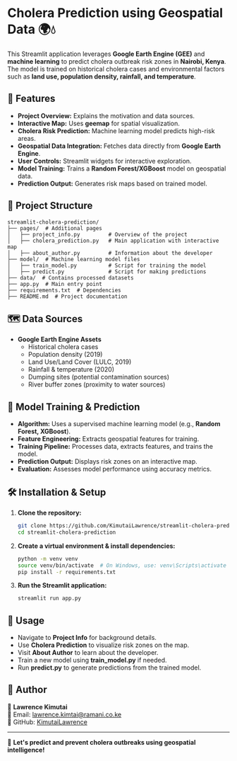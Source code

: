 # Cholera Prediction using Geospatial Data 🌍💧

This Streamlit application leverages **Google Earth Engine (GEE)** and **machine learning** to predict cholera outbreak risk zones in **Nairobi, Kenya**. The model is trained on historical cholera cases and environmental factors such as **land use, population density, rainfall, and temperature**.

## 🌟 Features

- **Project Overview:** Explains the motivation and data sources.
- **Interactive Map:** Uses **geemap** for spatial visualization.
- **Cholera Risk Prediction:** Machine learning model predicts high-risk areas.
- **Geospatial Data Integration:** Fetches data directly from **Google Earth Engine**.
- **User Controls:** Streamlit widgets for interactive exploration.
- **Model Training:** Trains a **Random Forest/XGBoost** model on geospatial data.
- **Prediction Output:** Generates risk maps based on trained model.

## 📂 Project Structure

```
streamlit-cholera-prediction/
├── pages/  # Additional pages
│   ├── project_info.py         # Overview of the project
│   ├── cholera_prediction.py   # Main application with interactive map
│   ├── about_author.py         # Information about the developer
├── model/  # Machine learning model files
│   ├── train_model.py          # Script for training the model
│   ├── predict.py              # Script for making predictions
├── data/  # Contains processed datasets
├── app.py  # Main entry point
├── requirements.txt  # Dependencies
├── README.md  # Project documentation
```

## 🗺️ Data Sources

- **Google Earth Engine Assets**
  - Historical cholera cases
  - Population density (2019)
  - Land Use/Land Cover (LULC, 2019)
  - Rainfall & temperature (2020)
  - Dumping sites (potential contamination sources)
  - River buffer zones (proximity to water sources)

## 🔬 Model Training & Prediction

- **Algorithm:** Uses a supervised machine learning model (e.g., **Random Forest, XGBoost**).
- **Feature Engineering:** Extracts geospatial features for training.
- **Training Pipeline:** Processes data, extracts features, and trains the model.
- **Prediction Output:** Displays risk zones on an interactive map.
- **Evaluation:** Assesses model performance using accuracy metrics.

## 🛠️ Installation & Setup

1. **Clone the repository:**
   ```sh
   git clone https://github.com/KimutaiLawrence/streamlit-cholera-prediction.git
   cd streamlit-cholera-prediction
   ```

2. **Create a virtual environment & install dependencies:**
   ```sh
   python -m venv venv
   source venv/bin/activate  # On Windows, use: venv\Scripts\activate
   pip install -r requirements.txt
   ```

3. **Run the Streamlit application:**
   ```sh
   streamlit run app.py
   ```

## 📖 Usage

- Navigate to **Project Info** for background details.
- Use **Cholera Prediction** to visualize risk zones on the map.
- Visit **About Author** to learn about the developer.
- Train a new model using **train_model.py** if needed.
- Run **predict.py** to generate predictions from the trained model.

## 📝 Author

👤 **Lawrence Kimutai**  
📧 Email: [lawrence.kimtai@ramani.co.ke](mailto:lawrencekimutai001@gmail.com)  
🔗 GitHub: [KimutaiLawrence](https://github.com/KimutaiLawrence)

---

🚀 **Let's predict and prevent cholera outbreaks using geospatial intelligence!**  


